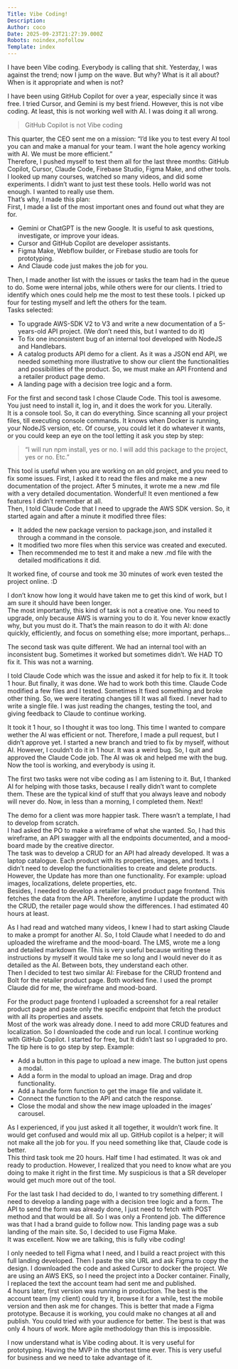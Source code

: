 ```yaml
---
Title: Vibe Coding!
Description: 
Author: coco
Date: 2025-09-23T21:27:39.000Z
Robots: noindex,nofollow
Template: index
---
```

<p>I have been Vibe coding. Everybody is calling that shit. Yesterday, I was against the trend; now I jump on the wave. But why? What is it all about? When is it appropriate and when is not?</p>

<p>I have been using GitHub Copilot for over a year, especially since it was free. I tried Cursor, and Gemini is my best friend. However, this is not vibe coding. At least, this is not working well with AI. I was doing it all wrong. </p>

<blockquote>
<p>GitHub Copilot is not Vibe coding</p>
</blockquote>

<p>This quarter, the CEO sent me on a mission: “I’d like you to test every AI tool you can and make a manual for your team. I want the hole agency working with AI. We must be more efficient.”<br>
Therefore, I pushed myself to test them all for the last three months: GitHub Copilot, Cursor, Claude Code, Firebase Studio, Figma Make, and other tools. I looked up many courses, watched so many videos, and did some experiments. I didn’t want to just test these tools. Hello world was not enough. I wanted to really use them.<br>
That’s why, I made this plan:<br>
First, I made a list of the most important ones and found out what they are for.</p>

<ul>
<li>Gemini or ChatGPT is the new Google. It is useful to ask questions, investigate, or improve your ideas.</li>
<li>Cursor and GitHub Copilot are developer assistants.</li>
<li>Figma Make, Webflow builder, or Firebase studio are tools for prototyping.</li>
<li>And Claude code just makes the job for you.</li>
</ul>

<p>Then, I made another list with the issues or tasks the team had in the queue to do. Some were internal jobs, while others were for our clients. I tried to identify which ones could help me the most to test these tools. I picked up four for testing myself and left the others for the team.<br>
Tasks selected:</p>

<ul>
<li>To upgrade AWS-SDK V2 to V3 and write a new documentation of a 5-years-old API project. (We don’t need this, but I wanted to do it)</li>
<li>To fix one inconsistent bug of an internal tool developed with NodeJS and Handlebars.</li>
<li>A catalog products API demo for a client. As it was a JSON end API, we needed something more illustrative to show our client the functionalities and possibilities of the product. So, we must make an API Frontend and a retailer product page demo.</li>
<li>A landing page with a decision tree logic and a form.</li>
</ul>

<p>For the first and second task I chose Claude Code. This tool is awesome. You just need to install it, log in, and it does the work for you. Literally.<br>
It is a console tool. So, it can do everything. Since scanning all your project files, till executing console commands. It knows when Docker is running, your NodeJS version, etc. Of course, you could let it do whatever it wants, or you could keep an eye on the tool letting it ask you step by step:</p>

<blockquote>
<p>“I will run npm install, yes or no. I will add this package to the project, yes or no. Etc.”</p>
</blockquote>

<p>This tool is useful when you are working on an old project, and you need to fix some issues. First, I asked it to read the files and make me a new documentation of the project. After 5 minutes, it wrote me a new .md file with a very detailed documentation. Wonderful! It even mentioned a few features I didn’t remember at all.<br>
Then, I told Claude Code that I need to upgrade the AWS SDK version. So, it started again and after a minute it modified three files: </p>

<ul>
<li>It added the new package version to package.json, and installed it through a command in the console.</li>
<li>It modified two more files when this service was created and executed.</li>
<li>Then recommended me to test it and make a new .md file with the detailed modifications it did.</li>
</ul>

<p>It worked fine, of course and took me 30 minutes of work even tested the project online. :D</p>

<p>I don’t know how long it would have taken me to get this kind of work, but I am sure it should have been longer.<br>
The most importantly, this kind of task is not a creative one. You need to upgrade, only because AWS is warning you to do it. You never know exactly why, but you must do it. That’s the main reason to do it with AI: done quickly, efficiently, and focus on something else; more important, perhaps...</p>

<p>The second task was quite different. We had an internal tool with an inconsistent bug. Sometimes it worked but sometimes didn’t. We HAD TO fix it. This was not a warning.</p>

<p>I told Claude Code which was the issue and asked it for help to fix it. It took 1 hour. But finally, it was done. We had to work both this time. Claude Code modified a few files and I tested. Sometimes It fixed something and broke other thing. So, we were iterating changes till It was all fixed. I never had to write a single file. I was just reading the changes, testing the tool, and giving feedback to Claude to continue working.</p>

<p>It took it 1 hour, so I thought it was too long. This time I wanted to compare wether the AI was efficient or not. Therefore, I made a pull request, but I didn’t approve yet. I started a new branch and tried to fix by myself, without AI. However, I couldn’t do it in 1 hour. It was a weird bug. So, I quit and approved the Claude Code job. The AI was ok and helped me with the bug. Now the tool is working, and everybody is using it. </p>

<p>The first two tasks were not vibe coding as I am listening to it. But, I thanked AI for helping with those tasks, because I really didn’t want to complete them. These are the typical kind of stuff that you always leave and nobody will never do. Now, in less than a morning, I completed them. Next!</p>

<p>The demo for a client was more happier task. There wasn’t a template, I had to develop from scratch. <br>
I had asked the PO to make a wireframe of what she wanted. So, I had this wireframe, an API swagger with all the endpoints documented, and a mood-board made by the creative director.<br>
The task was to develop a CRUD for an API had already developed. It was a laptop catalogue. Each product with its properties, images, and texts. I didn’t need to develop the functionalities to create and delete products. However, the Update has more than one functionality. For example: upload images, localizations, delete properties, etc. <br>
Besides, I needed to develop a retailer looked product page frontend. This fetches the data from the API. Therefore, anytime I update the product with the CRUD, the retailer page would show the differences. I had estimated 40 hours at least.</p>

<p>As I had read and watched many videos, I knew I had to start asking Claude to make a prompt for another AI. So, I told Claude what I needed to do and uploaded the wireframe and the mood-board. The LMS, wrote me a long and detailed markdown file. This is very useful because writing these instructions by myself it would take me so long and I would never do it as detailed as the AI. Between bots, they understand each other.<br>
Then I decided to test two similar AI: Firebase for the CRUD frontend and Bolt for the retailer product page. Both worked fine. I used the prompt Claude did for me, the wireframe and mood-board. </p>

<p>For the product page frontend I uploaded a screenshot for a real retailer product page and paste only the specific endpoint that fetch the product with all its properties and assets.<br>
Most of the work was already done. I need to add more CRUD features and localization. So I downloaded the code and run local. I continue working with GitHub Copilot. I started for free, but It didn’t last so I upgraded to pro. The tip here is to go step by step. Example: </p>

<ul>
<li>Add a button in this page to upload a new image. The button just opens a modal.</li>
<li>Add a form in the modal to upload an image. Drag and drop functionality.</li>
<li>Add a handle form function to get the image file and validate it.</li>
<li>Connect the function to the API and catch the response.</li>
<li>Close the modal and show the new image uploaded in the images’ carousel.</li>
</ul>

<p>As I experienced, if you just asked it all together, it wouldn’t work fine. It would get confused and would mix all up. GitHub copilot is a helper; it will not make all the job for you. If you need something like that, Claude code is better.<br>
This third task took me 20 hours. Half time I had estimated. It was ok and ready to production. However, I realized that you need to know what are you doing to make it right in the first time. My suspicious is that a SR developer would get much more out of the tool.</p>

<p>For the last task I had decided to do, I wanted to try something different. I need to develop a landing page with a decision tree logic and a form. The API to send the form was already done, I just need to fetch with POST method and that would be all. So I was only a Frontend job. The difference was that I had a brand guide to follow now. This landing page was a sub landing of the main site. So, I decided to use Figma Make. <br>
It was excellent. Now we are talking, this is fully vibe coding!</p>

<p>I only needed to tell Figma what I need, and I build a react project with this full landing developed. Then I paste the site URL and ask Figma to copy the design. I downloaded the code and asked Cursor to docker the project. We are using an AWS EKS, so I need the project into a Docker container. Finally, I replaced the text the account team had sent me and published.<br>
4 hours later, first version was running in production. The best is the account team (my client) could try it, browse it for a while, test the mobile version and then ask me for changes. This is better that made a Figma prototype. Because it is working, you could make no changes at all and publish. You could tried with your audience for better. The best is that was only 4 hours of work. More agile methodology than this is impossible.</p>

<p>I now understand what is Vibe coding about. It is very useful for prototyping. Having the MVP in the shortest time ever. This is very useful for business and we need to take advantage of it.</p>

